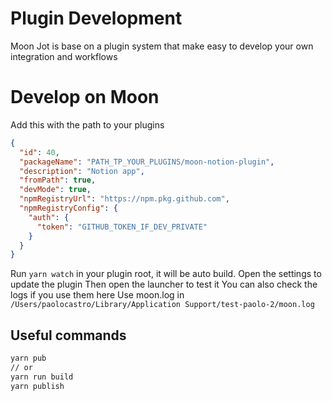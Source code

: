 # Plugin Development

Moon Jot is base on a plugin system that make easy to develop your own integration and workflows

# Develop on Moon

Add this with the path to your plugins
```json
{
  "id": 40,
  "packageName": "PATH_TP_YOUR_PLUGINS/moon-notion-plugin",
  "description": "Notion app",
  "fromPath": true, 
  "devMode": true, 
  "npmRegistryUrl": "https://npm.pkg.github.com",
  "npmRegistryConfig": {
    "auth": {
      "token": "GITHUB_TOKEN_IF_DEV_PRIVATE"
    }
  }
}
```

Run `yarn watch` in your plugin root, it will be auto build.
Open the settings to update the plugin
Then open the launcher to test it
You can also check the logs if you use them here
Use moon.log in `/Users/paolocastro/Library/Application Support/test-paolo-2/moon.log`

## Useful commands

```bash
yarn pub 
// or 
yarn run build
yarn publish
```